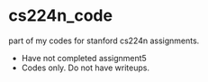 # cs224n_code
part of my codes for stanford cs224n assignments.

- Have not completed assignment5
- Codes only. Do not have writeups.
